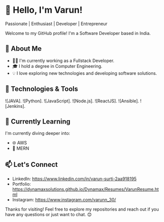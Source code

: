 # 👋 Hello, I'm Varun!

Passionate | Enthusiast | Developer | Entrepreneur

Welcome to my GitHub profile! I'm a Software Developer based in India.

## 🚀 About Me

- 👨‍💻 I'm currently working as a Fullstack Developer.
- 🎓 I hold a degree in Computer Engineering.
- 💡 I love exploring new technologies and developing software solutions.

## 🔧 Technologies & Tools

![JAVA].
![Python].
![JavaScript].
![Node.js].
![ReactJS].
![Ansible].
![Jenkins].
<!-- Add more technologies as per your skills -->

## 🌱 Currently Learning

I'm currently diving deeper into:

- 🌐 AWS
- 📱 MERN

## 📫 Let's Connect

- LinkedIn: https://www.linkedin.com/in/varun-surti-2aa918195
- Portfolio: https://dynamaxsolutions.github.io/Dynamax/Resumes/VarunResume.html
- Instagram: https://www.instagram.com/varunn_30/

Thanks for visiting! Feel free to explore my repositories and reach out if you have any questions or just want to chat. 😊
